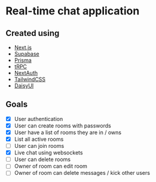# Real-time chat application

## Created using 

- [Next.js](https://nextjs.org/)
- [Supabase](https://supabase.com)
- [Prisma](https://www.prisma.io/)
- [tRPC](https://trpc.io)
- [NextAuth](https://next-auth.js.org)
- [TailwindCSS](https://tailwindcss.com/)
- [DaisyUI](https://daisyui.com)

## Goals

- [x] User authentication
- [x] User can create rooms with passwords
- [x] User have a list of rooms they are in / owns
- [x] List all active rooms
- [ ] User can join rooms
- [x] Live chat using websockets
- [ ] User can delete rooms
- [ ] Owner of room can edit room
- [ ] Owner of room can delete messages / kick other users
